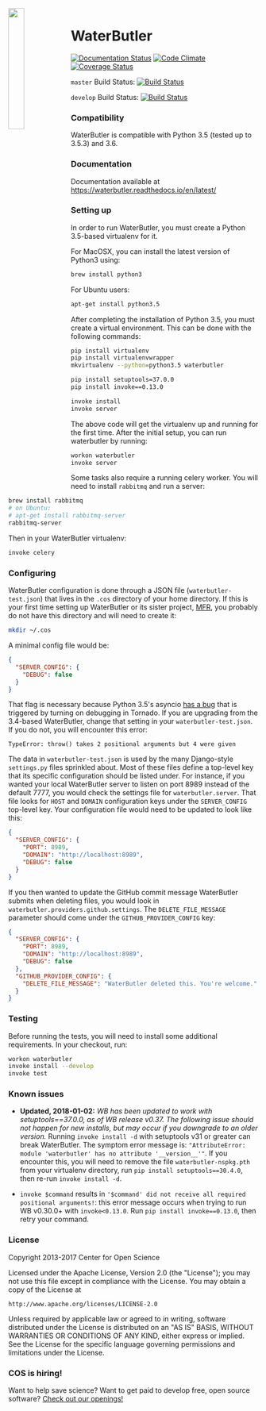 <img src="/docs/waterbutler.png?raw=true" width="25%" style="float:left;">

# WaterButler

[![Documentation Status](https://readthedocs.org/projects/waterbutler/badge/?version=latest)](http://waterbutler.readthedocs.org/en/latest/?badge=latest)
[![Code Climate](https://codeclimate.com/github/CenterForOpenScience/waterbutler/badges/gpa.svg)](https://codeclimate.com/github/CenterForOpenScience/waterbutler)
[![Coverage Status](https://coveralls.io/repos/github/CenterForOpenScience/waterbutler/badge.svg)](https://coveralls.io/github/CenterForOpenScience/waterbutler)

`master` Build Status: [![Build Status](https://travis-ci.org/CenterForOpenScience/waterbutler.svg?branch=master)](https://travis-ci.org/CenterForOpenScience/waterbutler)

`develop` Build Status: [![Build Status](https://travis-ci.org/CenterForOpenScience/waterbutler.svg?branch=develop)](https://travis-ci.org/CenterForOpenScience/waterbutler)

### Compatibility

WaterButler is compatible with Python 3.5 (tested up to 3.5.3) and 3.6.

### Documentation

Documentation available at https://waterbutler.readthedocs.io/en/latest/

### Setting up

In order to run WaterButler, you must create a Python 3.5-based virtualenv for it.

For MacOSX, you can install the latest version of Python3 using:

```bash
brew install python3
```

For Ubuntu users:

```bash
apt-get install python3.5
```

After completing the installation of Python 3.5, you must create a virtual environment. This can be done with the following commands:

```bash
pip install virtualenv
pip install virtualenvwrapper
mkvirtualenv --python=python3.5 waterbutler

pip install setuptools=37.0.0
pip install invoke==0.13.0

invoke install
invoke server
```

The above code will get the virtualenv up and running for the first time.  After the initial setup, you can run waterbutler by running:

```bash
workon waterbutler
invoke server
```

Some tasks also require a running celery worker.  You will need to install `rabbitmq` and run a server:

```bash
brew install rabbitmq
# on Ubuntu:
# apt-get install rabbitmq-server
rabbitmq-server
```

Then in your WaterButler virtualenv:

```bash
invoke celery
```

### Configuring

WaterButler configuration is done through a JSON file (`waterbutler-test.json`) that lives in the `.cos` directory of your home directory.  If this is your first time setting up WaterButler or its sister project, [MFR](https://github.com/CenterForOpenScience/modular-file-renderer/), you probably do not have this directory and will need to create it:

```bash
mkdir ~/.cos
```

A minimal config file would be:

```json
{
  "SERVER_CONFIG": {
    "DEBUG": false
  }
}
```

That flag is necessary because Python 3.5's asyncio [has a bug](https://bugs.python.org/issue25394) that is triggered by turning on debugging in Tornado. If you are upgrading from the 3.4-based WaterButler, change that setting in your `waterbutler-test.json`. If you do not, you will encounter this error:

```
TypeError: throw() takes 2 positional arguments but 4 were given
```

The data in `waterbutler-test.json` is used by the many Django-style `settings.py` files sprinkled about.  Most of these files define a top-level key that its specific configuration should be listed under.  For instance, if you wanted your local WaterButler server to listen on port 8989 instead of the default 7777, you would check the settings file for `waterbutler.server`.  That file looks for `HOST` and `DOMAIN` configuration keys under the `SERVER_CONFIG` top-level key.  Your configuration file would need to be updated to look like this:

```json
{
  "SERVER_CONFIG": {
    "PORT": 8989,
    "DOMAIN": "http://localhost:8989",
    "DEBUG": false
  }
}
```

If you then wanted to update the GitHub commit message WaterButler submits when deleting files, you would look in `waterbutler.providers.github.settings`. The `DELETE_FILE_MESSAGE` parameter should come under the `GITHUB_PROVIDER_CONFIG` key:

```json
{
  "SERVER_CONFIG": {
    "PORT": 8989,
    "DOMAIN": "http://localhost:8989",
    "DEBUG": false
  },
  "GITHUB_PROVIDER_CONFIG": {
    "DELETE_FILE_MESSAGE": "WaterButler deleted this. You're welcome."
  }
}
```

### Testing

Before running the tests, you will need to install some additional requirements. In your checkout, run:

```bash
workon waterbutler
invoke install --develop
invoke test
```

### Known issues

- **Updated, 2018-01-02:** *WB has been updated to work with setuptools==37.0.0, as of WB release v0.37. The following issue should not happen for new installs, but may occur if you downgrade to an older version.*  Running `invoke install -d` with setuptools v31 or greater can break WaterButler.  The symptom error message is: `"AttributeError: module 'waterbutler' has no attribute '__version__'"`.  If you encounter this, you will need to remove the file `waterbutler-nspkg.pth` from your virtualenv directory, run `pip install setuptools==30.4.0`, then re-run `invoke install -d`.

- `invoke $command` results in `'$command' did not receive all required positional arguments!`: this error message occurs when trying to run WB v0.30.0+ with `invoke<0.13.0`.  Run `pip install invoke==0.13.0`, then retry your command.

### License

Copyright 2013-2017 Center for Open Science

Licensed under the Apache License, Version 2.0 (the "License");
you may not use this file except in compliance with the License.
You may obtain a copy of the License at

    http://www.apache.org/licenses/LICENSE-2.0

Unless required by applicable law or agreed to in writing, software
distributed under the License is distributed on an "AS IS" BASIS,
WITHOUT WARRANTIES OR CONDITIONS OF ANY KIND, either express or implied.
See the License for the specific language governing permissions and
limitations under the License.

### COS is hiring!

Want to help save science? Want to get paid to develop free, open source software? [Check out our openings!](https://cos.io/our-communities/jobs/)
